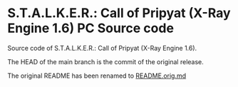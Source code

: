 # S.T.A.L.K.E.R.: Call of Pripyat (X-Ray Engine 1.6) PC Source code 

Source code of S.T.A.L.K.E.R.: Call of Pripyat (X-Ray Engine 1.6).

The HEAD of the main branch is the commit of the original release.

The original README has been renamed to [README.orig.md](./README.orig.md)
